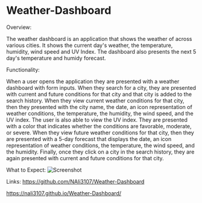 # Weather-Dashboard

Overview:

The weather dashboard is an application that shows the weather of across various cities. It shows the current day's weather, the temperature, humidity, wind speed and UV Index. The dashboard also presents the next 5 day's temperature and humidy forecast. 

Functionality:

When a user opens the application they are presented with a weather dashboard with form inputs. When they search for a city, they are presented with current and future conditions for that city and that city is added to the search history. When they view current weather conditions for that city, then they presented with the city name, the date, an icon representation of weather conditions, the temperature, the humidity, the wind speed, and the UV index. The user is also able to view the UV index. They are presented with a color that indicates whether the conditions are favorable, moderate, or severe. When they view future weather conditions for that city, then they are presented with a 5-day forecast that displays the date, an icon representation of weather conditions, the temperature, the wind speed, and the humidity. Finally, once they click on a city in the search history, they are again presented with current and future conditions for that city.

What to Expect:
![Screenshot](https://user-images.githubusercontent.com/94486765/151694715-e822ccd7-f6f9-4379-ba34-95e5db824fd8.png)


Links:
https://github.com/NAli3107/Weather-Dashboard

https://nali3107.github.io/Weather-Dashboard/
